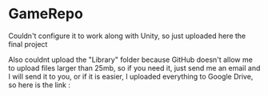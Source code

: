 # GameRepo

Couldn't configure it to work along with Unity, so just uploaded here the final project


Also couldnt upload the "Library" folder because GitHub doesn't allow me to upload files larger than 25mb, so if you need it, just send me an email and I will send it to you, or if it is easier, I uploaded everything to Google Drive, so here is the link : 
